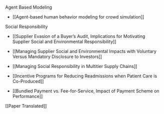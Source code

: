 
Agent Based Modeling
- [[Agent-based human behavior modeling for crowd simulation]]

Social Responsibility
- [[Supplier Evasion of a Buyer’s Audit, Implications for Motivating Supplier Social and Environmental Responsibility]]
- [[Managing Supplier Social and Environmental Impacts with Voluntary Versus Mandatory Disclosure to Investors]]
- [[Managing Social Responsibility in Multitier Supply Chains]]

- [[Incentive Programs for Reducing Readmissions when Patient Care is Co-Produced]]
- [[Bundled Payment vs. Fee-for-Service, Impact of Payment Scheme on Performance]]

[[Paper Translated]]